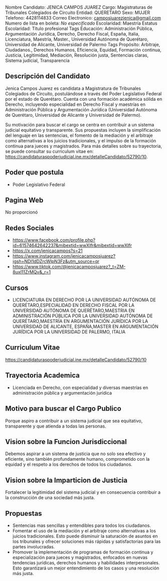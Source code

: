 Nombre Candidato: JENICA CAMPOS JUAREZ
Cargo: Magistraturas de Tribunales Colegiados de Circuito
Entidad: QUERETARO
Sexo: MUJER
Telefono: 4428114833
Correo Electronico: camposjuarezjenica@gmail.com
Numero de lista en boleta: *No especificado*
Escolaridad: Maestría
Estatus Escolaridad: Título profesional
Tags Educación: Administración Pública, Argumentación Jurídica, Derecho, Derecho Fiscal, España, Italia, Licenciatura, Maestría, Master., Universidad Autónoma de Querétaro, Universidad de Alicante, Universidad de Palermo
Tags Propósito: Arbitraje, Ciudadanos., Derechos Humanos, Eficiencia, Equidad, Formación continua, Justicia, Legitimidad, Mediación, Resolución justa, Sentencias claras, Sistema judicial, Transparencia


## Descripción del Candidato 

Jenica Campos Juarez es candidata a Magistratura de Tribunales Colegiados de Circuito, postulándose a través del Poder Legislativo Federal por el estado de Querétaro. Cuenta con una formación académica sólida en Derecho, incluyendo especialidad en Derecho Fiscal y maestrías en Administración Pública y Argumentación Jurídica (Universidad Autónoma de Querétaro, Universidad de Alicante y Universidad de Palermo).

Su motivación para buscar el cargo se centra en contribuir a un sistema judicial equitativo y transparente. Sus propuestas incluyen la simplificación del lenguaje en las sentencias, el fomento de la mediación y el arbitraje como alternativas a los juicios tradicionales, y el impulso de la formación continua para jueces y magistrados. Para más detalles sobre su trayectoria, se puede consultar su curriculum vitae en: https://candidaturaspoderjudicial.ine.mx/detalleCandidato/52790/10.


## Poder que postula

- Poder Legislativo Federal


## Pagina Web

No proporcionó


## Redes Sociales

- https://www.facebook.com/profile.php?id=61574642642237&mibextid=wwXIfr&mibextid=wwXIfr
- https://x.com/jenicacampos?s=21
- https://www.instagram.com/jenicacamposjuarez?igsh=NDI1dDZrcWlpN3Fz&utm_source=qr
- https://www.tiktok.com/@jenicacamposjuarez?_t=ZM-8uxl11ZrMQv&_r=1


## Cursos

- LICENCIATURA EN DERECHO POR LA UNIVERSIDAD AUTÓNOMA DE QUERÉTARO,ESPECIALIDAD EN DERECHO FISCAL POR LA UNIVERSIDAD AUTÓNOMA DE QUERÉTARO,MAESTRIA EN ADMINISTRACIÓN PÚBLICA POR LA UNIVERSIDAD AUTÓNOMA DE QUERÉTARO,MAESTRÍA EN ARGUMENTACIÓN JURÍDICA POR LA UNIVERSIDAD DE ALICANTE, ESPAÑA,MASTER EN ARGUMENTACIÓN JURÍDICA POR LA UNIVERSIDAD DE PALERMO, ITALIA


## Curriculum Vitae

https://candidaturaspoderjudicial.ine.mx/detalleCandidato/52790/10


## Trayectoria Academica

- Licenciada en Derecho, con especialidad y diversas maestrías en administración pública y argumentación jurídica


## Motivo para buscar el Cargo Publico

Porque aspiro a contribuir a un sistema judicial que sea equitativo, transparente y que atienda a todas las personas.


## Vision sobre la Funcion Jurisdiccional

Debemos aspirar a un sistema de justicia que no solo sea efectivo y eficiente, sino también profundamente humano, comprometido con la equidad y el respeto a los derechos de todos los ciudadanos.


## Vision sobre la Imparticion de Justicia

Fortalecer la legitimidad del sistema judicial y en consecuencia contribuir a la construcción de una sociedad más justa.


## Propuestas

- Sentencias mas sencillas y entendibles para todos los ciudadanos.
- Fomentar el uso de la mediación y el arbitraje como alternativas a los juicios tradicionales. Esto puede disminuir la saturación de asuntos en los tribunales y ofrecer soluciones más rápidas y satisfactorias para las partes involucradas.
- Promover la implementación de programas de formación continua y especialización para jueces y magistrados, enfocados en nuevas tendencias jurídicas, derechos humanos y habilidades interpersonales. Esto garantizará un mejor entendimiento de los casos y una resolución más justa.

